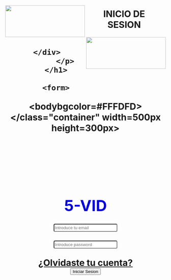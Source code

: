 <!DOCTYPE html>
<html>
    <head>
        <title>5covid </title>
        <meta charset="UTF-8">
        <meta name="viewport" content="width=device-width, initial-scale=1.0">
        <link href="VIRUS.jpeg" rel="shortcut icon">
    </head>
    <body> 
        <h1>
            <p>
                <img id="" src="ULTRA.jpg"align="left" style="height:100px;width:250px;">
                <img id="" src="VID.jpg" align="right" style="height:100px;width:250px;">
                <div style="padding: 10px; text-align: center;">
                    <span id=""  class="h1">INICIO DE SESION</span><br>
 
                        </div>
            </p>
        </h1>
        
        <form>
<bodybgcolor=#FFFDFD>
</class="container" width=500px height=300px>
<br><br><br><br><br><br><center><font size='+5' color='withe'>5-VID</font></center> 
<form action=" ' method= '" >
<center><div class="form input">
<P><input type="text"name='correo' placeholder="Introduce tu email" size="30"
style="width:200px; height:25px; border-radius:4px">
</div>
<center><div class="form input">
<P><input type="password" name="pass" placeholder="Introduce password" size="30"
style="width:200px; height:25px; border-radius:4px">
</div>
<meta CHARSET="UTF-8">
<center><a href="¿Olvidsste tu cuenta?"><color='withe'> ¿Olvidaste tu cuenta?</a>
<center><input type="submit" name='iniciar' value='Iniciar Sesion' style='cursor: pointer'>
    </body>
        </form>
</html>

